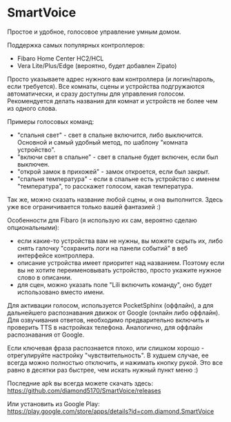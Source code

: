# SmartVoice

Простое и удобное, голосовое управление умным домом.

Поддержка самых популярных контроллеров:
- Fibaro Home Center HC2/HCL
- Vera Lite/Plus/Edge
(вероятно, будет добавлен Zipato)

Просто указываете адрес нужного вам контроллера (и логин/пароль, если требуется).
Все комнаты, сцены и устройства подгружаются автоматически, и сразу доступны для управления голосом.
Рекомендуется делать названия для комнат и устройств не более чем из одного слова.

Примеры голосовых команд:
- "спальня свет" - свет в спальне включится, либо выключится. Основной и самый удобный метод, по шаблону "комната устройство".
- "включи свет в спальне" - свет в спальне будет включен, если был выключен.
- "открой замок в прихожей" - замок откроется, если был закрыт.
- "спальня температура" - если в спальне есть устройство с именем "температура", то расскажет голосом, какая температура.

Так же, можно сказать название любой сцены, и она выполнится. Здесь уже все ограничивается только вашей фантазией :)

Особенности для Fibaro (я использую их сам, вероятно сделаю опциональными):
- если какие-то устройства вам не нужны, вы можете скрыть их, либо снять галочку "сохранить логи на панели событий" в веб интерфейсе контроллера.
- описание устройства имеет приоритет над названием. Поэтому если вы не хотите переименовывать устройство, просто укажите нужное слово в описании.
- для сцен, можно указать поле "Lili включить команду", оно будет использовано вместо имени.

Для активации голосом, используется PocketSphinx (оффлайн), а для дальнейшего распознавания движок от Google (онлайн либо оффлайн).
Для озвучивания ответов, необходимо предварительно включить и проверить TTS в настройках телефона. Аналогично, для оффлайн распознавания от Google.

Если ключевая фраза распознается плохо, или слишком хорошо - отрегулируйте настройку "чувствительность".
В худшем случае, ее всегда можно полностью отключить, и нажимать кнопку рукой. Это все равно в десятки раз быстрее, чем искать нужный пункт меню :)

Последние apk вы всегда можете скачать здесь: https://github.com/diamond5170/SmartVoice/releases

Или установить из Google Play: https://play.google.com/store/apps/details?id=com.diamond.SmartVoice
